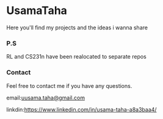 # UsamaTaha
Here  you'll find my projects and the ideas i wanna share

### P.S ###
RL and CS231n have been realocated to separate repos

### Contact ###
Feel free to contact me if you have any questions.

email:uusama.taha@gmail.com

linkdin:https://www.linkedin.com/in/usama-taha-a8a3baa4/
